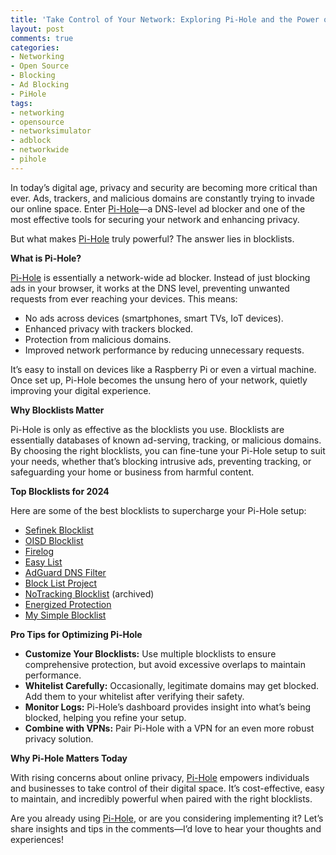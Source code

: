 ```yaml
---
title: 'Take Control of Your Network: Exploring Pi-Hole and the Power of Blocklists'
layout: post
comments: true
categories:
- Networking
- Open Source
- Blocking
- Ad Blocking
- PiHole
tags:
- networking
- opensource
- networksimulator
- adblock
- networkwide
- pihole
---
```


In today’s digital age, privacy and security are becoming more critical than ever. Ads, trackers, and malicious domains are constantly trying to invade our online space. Enter [Pi-Hole](https://pi-hole.net/)—a DNS-level ad blocker and one of the most effective tools for securing your network and enhancing privacy.

But what makes [Pi-Hole](https://pi-hole.net/) truly powerful? The answer lies in blocklists.

**What is Pi-Hole?**

[Pi-Hole](https://pi-hole.net/) is essentially a network-wide ad blocker. Instead of just blocking ads in your browser, it works at the DNS level, preventing unwanted requests from ever reaching your devices. This means:

*  No ads across devices (smartphones, smart TVs, IoT devices).
*  Enhanced privacy with trackers blocked.
*  Protection from malicious domains.
*  Improved network performance by reducing unnecessary requests.

It’s easy to install on devices like a Raspberry Pi or even a virtual machine. Once set up, Pi-Hole becomes the unsung hero of your network, quietly improving your digital experience.

**Why Blocklists Matter**

Pi-Hole is only as effective as the blocklists you use. Blocklists are essentially databases of known ad-serving, tracking, or malicious domains. By choosing the right blocklists, you can fine-tune your Pi-Hole setup to suit your needs, whether that’s blocking intrusive ads, preventing tracking, or safeguarding your home or business from harmful content.

**Top Blocklists for 2024**

Here are some of the best blocklists to supercharge your Pi-Hole setup:

* [Sefinek Blocklist](https://github.com/sefinek/Sefinek-Blocklist-Collection)
* [OISD Blocklist](https://oisd.nl/)
* [Firelog](https://firebog.net/)
* [Easy List](https://easylist.to/)
* [AdGuard DNS Filter](https://adguard.com/kb/general/ad-filtering/adguard-filters/)
* [Block List Project](https://github.com/blocklistproject/Lists)
* [NoTracking Blocklist](https://github.com/notracking/hosts-blocklists) (archived)
* [Energized Protection](https://github.com/EnergizedProtection/block)
* [My Simple Blocklist](https://github.com/oytunistrator/pihole-blacklist)

**Pro Tips for Optimizing Pi-Hole**

* **Customize Your Blocklists:** Use multiple blocklists to ensure comprehensive protection, but avoid excessive overlaps to maintain performance.
* **Whitelist Carefully:** Occasionally, legitimate domains may get blocked. Add them to your whitelist after verifying their safety.
* **Monitor Logs:** Pi-Hole’s dashboard provides insight into what’s being blocked, helping you refine your setup.
* **Combine with VPNs:** Pair Pi-Hole with a VPN for an even more robust privacy solution.

**Why Pi-Hole Matters Today**

With rising concerns about online privacy, [Pi-Hole](https://pi-hole.net/) empowers individuals and businesses to take control of their digital space. It’s cost-effective, easy to maintain, and incredibly powerful when paired with the right blocklists.

Are you already using [Pi-Hole](https://pi-hole.net/), or are you considering implementing it? Let’s share insights and tips in the comments—I’d love to hear your thoughts and experiences!
